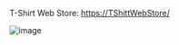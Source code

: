 T-Shirt Web Store: [https://TShittWebStore/](https://643355f1db504a114736d6a7--beautiful-entremet-97fe41.netlify.app/)


![image](https://user-images.githubusercontent.com/77594597/230804148-77f7b302-e955-4c75-9d20-78a85480a998.png)
